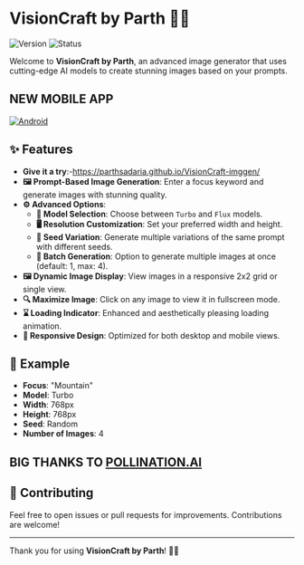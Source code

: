 # VisionCraft by Parth 🎨✨

![Version](https://img.shields.io/badge/version-1.0-blue)
![Status](https://img.shields.io/badge/status-active-brightgreen)


Welcome to **VisionCraft by Parth**, an advanced image generator that uses cutting-edge AI models to create stunning images based on your prompts. 

## NEW MOBILE APP 
[![Android](https://img.shields.io/badge/Android-3DDC84?style=for-the-badge&logo=android&logoColor=white)](https://www.webintoapp.com/download/apk/423111/app-release.apk)

## ✨ Features
- **Give it a try**:-https://parthsadaria.github.io/VisionCraft-imggen/
- **🖼️ Prompt-Based Image Generation**: Enter a focus keyword and generate images with stunning quality.
- **⚙️ Advanced Options**:
  - **🚀 Model Selection**: Choose between `Turbo` and `Flux` models.
  - **🖥️ Resolution Customization**: Set your preferred width and height.
  - **🎲 Seed Variation**: Generate multiple variations of the same prompt with different seeds.
  - **🔢 Batch Generation**: Option to generate multiple images at once (default: 1, max: 4).
- **🖼️ Dynamic Image Display**: View images in a responsive 2x2 grid or single view.
- **🔍 Maximize Image**: Click on any image to view it in fullscreen mode.
- **⌛ Loading Indicator**: Enhanced and aesthetically pleasing loading animation.
- **📱 Responsive Design**: Optimized for both desktop and mobile views.
## 🌟 Example

- **Focus**: "Mountain"
- **Model**: Turbo
- **Width**: 768px
- **Height**: 768px
- **Seed**: Random
- **Number of Images**: 4

## BIG THANKS TO [POLLINATION.AI](www.pollinations.ai)
## 🤝 Contributing

Feel free to open issues or pull requests for improvements. Contributions are welcome!

---

Thank you for using **VisionCraft by Parth**! 🎨✨
